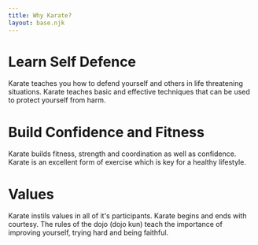```yaml
---
title: Why Karate?
layout: base.njk
---
```

# Learn Self Defence
Karate teaches you how to defend yourself and others in life threatening situations.  Karate teaches basic and effective techniques that can be used to protect yourself from harm.

# Build Confidence and Fitness
Karate builds fitness, strength and coordination as well as confidence. Karate is an excellent form of exercise which is key for a healthy lifestyle.

# Values
Karate instils values in all of it's participants. Karate begins and ends with courtesy. The rules of the dojo (dojo kun) teach the importance of improving yourself, trying hard and being faithful.
